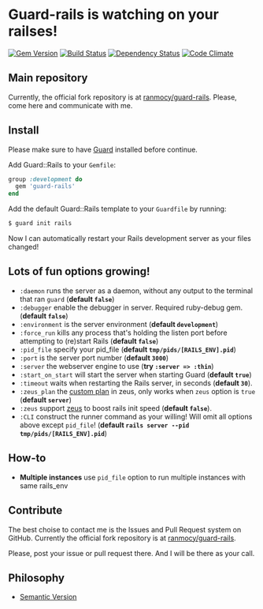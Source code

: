 # Guard-rails is watching on your railses!

[![Gem Version](https://badge.fury.io/rb/guard-rails.png)](http://badge.fury.io/rb/guard-rails)
[![Build Status](https://travis-ci.org/ranmocy/guard-rails.png)](https://travis-ci.org/ranmocy/guard-rails)
[![Dependency Status](https://gemnasium.com/ranmocy/guard-rails.png)](https://gemnasium.com/ranmocy/guard-rails)
[![Code Climate](https://codeclimate.com/github/ranmocy/guard-rails.png)](https://codeclimate.com/github/ranmocy/guard-rails)

## Main repository
Currently, the official fork repository is at [ranmocy/guard-rails](http://github.com/ranmocy/guard-rails).
Please, come here and communicate with me.

## Install

Please make sure to have [Guard](https://github.com/guard/guard) installed before continue.

Add Guard::Rails to your `Gemfile`:

```ruby
group :development do
  gem 'guard-rails'
end
```

Add the default Guard::Rails template to your `Guardfile` by running:

```bash
$ guard init rails
```

Now I can automatically restart your Rails development server as your files changed!

## Lots of fun options growing!

* `:daemon` runs the server as a daemon, without any output to the terminal that ran `guard` (**default `false`**)
* `:debugger` enable the debugger in server. Required ruby-debug gem. (**default `false`**)
* `:environment` is the server environment (**default `development`**)
* `:force_run` kills any process that's holding the listen port before attempting to (re)start Rails (**default `false`**)
* `:pid_file` specify your pid\_file (**default `tmp/pids/[RAILS_ENV].pid`**)
* `:port` is the server port number (**default `3000`**)
* `:server` the webserver engine to use (**try `:server => :thin`**)
* `:start_on_start` will start the server when starting Guard (**default `true`**)
* `:timeout` waits when restarting the Rails server, in seconds (**default `30`**).
* `:zeus_plan` the [custom plan](https://github.com/burke/zeus/blob/master/docs/ruby/modifying.md) in zeus, only works when `zeus` option is `true` (**default `server`**)
* `:zeus` support [zeus](https://github.com/burke/zeus) to boost rails init speed (**default `false`**).
* `:CLI` construct the runner command as your willing! Will omit all options above except `pid_file`! (**default `rails server --pid tmp/pids/[RAILS_ENV].pid`**)

## How-to

* **Multiple instances** use `pid_file` option to run multiple instances with same rails\_env

## Contribute

The best choise to contact me is the Issues and Pull Request system on GitHub.
Currently the official fork repository is at [ranmocy/guard-rails](http://github.com/ranmocy/guard-rails).

Please, post your issue or pull request there.
And I will be there as your call.

## Philosophy

* [Semantic Version](http://semver.org/)

